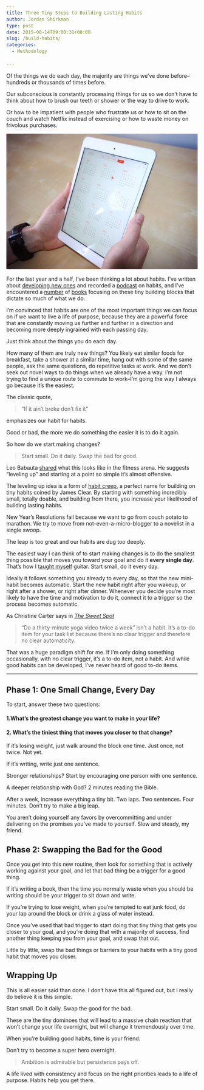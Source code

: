 ```yaml
---
title: Three Tiny Steps to Building Lasting Habits
author: Jordan Shirkman
type: post
date: 2015-08-14T09:00:31+00:00
slug: /build-habits/
categories:
  - Methodology

---
```

Of the things we do each day, the majority are things we’ve done before–hundreds or thousands of times before.

Our subconscious is constantly processing things for us so we don’t have to think about how to brush our teeth or shower or the way to drive to work.

Or how to be impatient with people who frustrate us or how to sit on the couch and watch Netflix instead of exercising or how to waste money on frivolous purchases.

![Image](/static/images/4SGERWWL1U.jpeg) 

For the last year and a half, I’ve been thinking a lot about habits. I’ve written about [developing new ones](https://jshirk.com/blog/evening-routine/) and recorded a [podcast](http://unpacked.co/4) on habits, and I’ve encountered a [number](http://amzn.to/1HIh8wk) of [books](http://amzn.to/1JeqUNY) focusing on these tiny building blocks that dictate so much of what we do.

I’m convinced that habits are one of the most important things we can focus on if we want to live a life of purpose, because they are a powerful force that are constantly moving us further and further in a direction and becoming more deeply ingrained with each passing day.

Just think about the things you do each day.

How many of them are truly new things? You likely eat similar foods for breakfast, take a shower at a similar time, hang out with some of the same people, ask the same questions, do repetitive tasks at work. And we don’t seek out novel ways to do things when we already have a way. I’m not trying to find a unique route to commute to work–I’m going the way I always go because it’s the easiest.

The classic quote,

> “If it ain’t broke don’t fix it”

emphasizes our habit for habits.

Good or bad, the more we do something the easier it is to do it again.

So how do we start making changes? <!--more-->

> Start small. Do it daily. Swap the bad for good.

Leo Babauta [shared](http://zenhabits.net/levels/) what this looks like in the fitness arena. He suggests “leveling up” and starting at a point so simple it’s almost offensive.

The leveling up idea is a form of [habit creep](http://jamesclear.com/habit-creep), a perfect name for building on tiny habits coined by James Clear. By starting with something incredibly small, totally doable, and building from there, you increase your likelihood of building lasting habits.

New Year’s Resolutions fail because we want to go from couch potato to marathon. We try to move from not-even-a-micro-blogger to a novelist in a single swoop.

The leap is too great and our habits are dug too deeply.

The easiest way I can think of to start making changes is to do the smallest thing possible that moves you toward your goal and do it **every single day**. That’s how I [taught myself](https://jshirk.com/blog/guitar-and-learning/) guitar. Start small, do it every day.

Ideally it follows something you already to every day, so that the new mini-habit becomes automatic. Start the new habit right after you wakeup, or right after a shower, or right after dinner. Whenever you decide you’re most likely to have the time and motivation to do it, connect it to a trigger so the process becomes automatic.

As Christine Carter says in _[The Sweet Spot](http://amzn.to/1HIh8wk)_

> “Do a thirty-minute yoga video twice a week” isn’t a habit. It’s a to-do item for your task list because there’s no clear trigger and therefore no clear automaticity.

That was a huge paradigm shift for me. If I’m only doing something occasionally, with no clear trigger, it’s a to-do item, not a habit. And while good habits can be developed, I’ve never heard of good to-do items.

* * *

## Phase 1: One Small Change, Every Day

To start, answer these two questions:

#### 1.What’s the greatest change you want to make in your life?

#### 2. What’s the tiniest thing that moves you closer to that change?

If it’s losing weight, just walk around the block one time. Just once, not twice. Not yet.

If it’s writing, write just one sentence.

Stronger relationships? Start by encouraging one person with one sentence.

A deeper relationship with God? 2 minutes reading the Bible.

After a week, increase everything a tiny bit. Two laps. Two sentences. Four minutes. Don’t try to make a big leap.

You aren’t doing yourself any favors by overcommitting and under delivering on the promises you’ve made to yourself. Slow and steady, my friend.

## Phase 2: Swapping the Bad for the Good

Once you get into this new routine, then look for something that is actively working against your goal, and let that bad thing be a trigger for a good thing.

If it’s writing a book, then the time you normally waste when you should be writing should be your trigger to sit down and write.

If you’re trying to lose weight, when you’re tempted to eat junk food, do your lap around the block or drink a glass of water instead.

Once you’ve used that bad trigger to start doing that tiny thing that gets you closer to your goal, and you’re doing that with a majority of success, find another thing keeping you from your goal, and swap that out.

Little by little, swap the bad things or barriers to your habits with a tiny good habit that moves you closer.

## Wrapping Up

This is all easier said than done. I don’t have this all figured out, but I really do believe it is this simple.

Start small. Do it daily. Swap the good for the bad.

These are the tiny dominoes that will lead to a massive chain reaction that won’t change your life overnight, but will change it tremendously over time.

When you’re building good habits, time is your friend.

Don’t try to become a super hero overnight.

> Ambition is admirable but persistence pays off.

A life lived with consistency and focus on the right priorities leads to a life of purpose. Habits help you get there.
